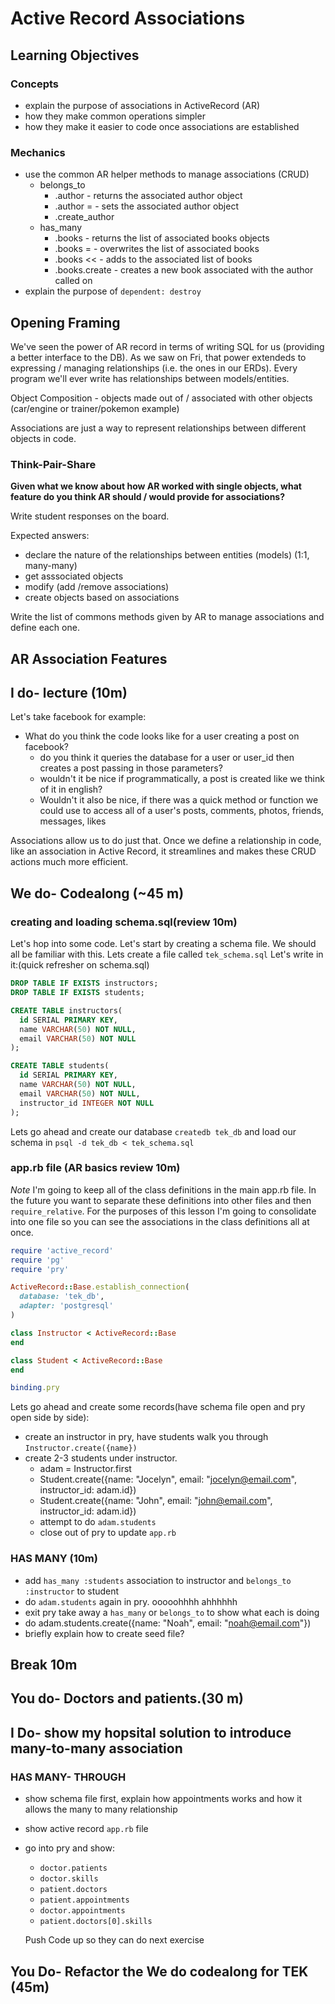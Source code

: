 # Active Record Associations

## Learning Objectives
### Concepts
- explain the purpose of associations in ActiveRecord (AR)
- how they make common operations simpler
- how they make it easier to code once associations are established

### Mechanics
- use the common AR helper methods to manage associations (CRUD)
  - belongs_to
    - .author     - returns the associated author object
    - .author =   - sets the associated author object
    - .create_author  
  - has_many
    - .books      - returns the list of associated books objects
    - .books =    - overwrites the list of associated books
    - .books <<   - adds to the associated list of books
    - .books.create  - creates a new book associated with the author called on
- explain the purpose of `dependent: destroy`

## Opening Framing

We've seen the power of AR record in terms of writing SQL for us (providing a
better  interface to the DB). As we saw on Fri, that power extendeds to  
expressing / managing relationships (i.e. the ones in our ERDs). Every program
we'll ever write has relationships between models/entities.

Object Composition - objects made out of / associated with other objects
(car/engine or trainer/pokemon example)

Associations are just a way to represent relationships between different objects
in code.

### Think-Pair-Share

**Given what we know about how AR worked with single objects, what feature do
you think AR should / would provide for associations?**

Write student responses on the board.

Expected answers:
- declare the nature of the relationships between entities (models) (1:1, many-many)
- get asssociated objects
- modify (add /remove associations)
- create objects based on associations

Write the list of commons methods given by AR to manage associations and define
each one.

## AR Association Features

## I do- lecture (10m)

Let's take facebook for example:
- What do you think the code looks like for a user creating a post on facebook?
  - do you think it queries the database for a user or user_id then creates a post passing in those parameters?
  - wouldn't it be nice if programmatically, a post is created like we think of it in english?
  - Wouldn't it also be nice, if there was a quick method or function we could use to access all of a user's posts, comments, photos, friends, messages, likes

Associations allow us to do just that. Once we define a relationship in code, like an association in Active Record, it streamlines and makes these CRUD actions much more efficient.

## We do- Codealong (~45 m)
### creating and loading schema.sql(review 10m)
Let's hop into some code. Let's start by creating a schema file. We should all be familiar with this. Lets create a file called `tek_schema.sql` Let's write in it:(quick refresher on schema.sql)

```sql
DROP TABLE IF EXISTS instructors;
DROP TABLE IF EXISTS students;

CREATE TABLE instructors(
  id SERIAL PRIMARY KEY,
  name VARCHAR(50) NOT NULL,
  email VARCHAR(50) NOT NULL
);

CREATE TABLE students(
  id SERIAL PRIMARY KEY,
  name VARCHAR(50) NOT NULL,
  email VARCHAR(50) NOT NULL,
  instructor_id INTEGER NOT NULL
);
```

Lets go ahead and create our database `createdb tek_db` and load our schema in `psql -d tek_db < tek_schema.sql`

### app.rb file (AR basics review 10m)
*Note* I'm going to keep all of the class definitions in the main app.rb file. In the future you want to separate these definitions into other files and then `require_relative`. For the purposes of this lesson I'm going to consolidate into one file so you can see the associations in the class definitions all at once.

```ruby
require 'active_record'
require 'pg'
require 'pry'

ActiveRecord::Base.establish_connection(
  database: 'tek_db',
  adapter: 'postgresql'
)

class Instructor < ActiveRecord::Base
end

class Student < ActiveRecord::Base
end

binding.pry
```

Lets go ahead and create some records(have schema file open and pry open side by side):
- create an instructor in pry, have students walk you through `Instructor.create({name})`
- create 2-3 students under instructor.
  - adam = Instructor.first
  - Student.create({name: "Jocelyn", email: "jocelyn@email.com", instructor_id: adam.id})
  - Student.create({name: "John", email: "john@email.com", instructor_id: adam.id})
  - attempt to do `adam.students`
  - close out of pry to update `app.rb`
### HAS MANY (10m)
- add `has_many :students` association to instructor and `belongs_to :instructor` to student
- do `adam.students` again in pry. ooooohhhh ahhhhhh
- exit pry take away a `has_many` or `belongs_to` to show what each is doing
- do adam.students.create({name: "Noah", email: "noah@email.com"})
- briefly explain how to create seed file?


## Break 10m

## You do- Doctors and patients.(30 m)

## I Do- show my hopsital solution to introduce many-to-many association

### HAS MANY- THROUGH

- show schema file first, explain how appointments works and how it allows the many to many relationship
- show active record `app.rb` file
- go into pry and show:
  - `doctor.patients`
  - `doctor.skills`
  - `patient.doctors`
  - `patient.appointments`
  - `doctor.appointments`
  - `patient.doctors[0].skills`

  Push Code up so they can do next exercise

## You Do- Refactor the We do codealong for TEK (45m)
